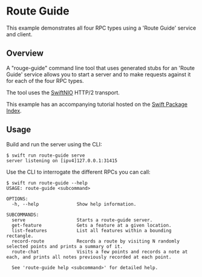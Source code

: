 # Route Guide

This example demonstrates all four RPC types using a 'Route Guide' service and
client.

## Overview

A "rouge-guide" command line tool that uses generated stubs for an 'Route Guide'
service allows you to start a server and to make requests against it for
each of the four RPC types.

The tool uses the [SwiftNIO](https://github.com/grpc/grpc-swift-nio-transport)
HTTP/2 transport.

This example has an accompanying tutorial hosted on the [Swift Package
Index](https://swiftpackageindex.com/grpc/grpc-swift/main/tutorials/grpccore/route-guide).

## Usage

Build and run the server using the CLI:

```console
$ swift run route-guide serve
server listening on [ipv4]127.0.0.1:31415
```

Use the CLI to interrogate the different RPCs you can call:

```console
$ swift run route-guide --help
USAGE: route-guide <subcommand>

OPTIONS:
  -h, --help              Show help information.

SUBCOMMANDS:
  serve                   Starts a route-guide server.
  get-feature             Gets a feature at a given location.
  list-features           List all features within a bounding rectangle.
  record-route            Records a route by visiting N randomly selected points and prints a summary of it.
  route-chat              Visits a few points and records a note at each, and prints all notes previously recorded at each point.

  See 'route-guide help <subcommand>' for detailed help.
```
